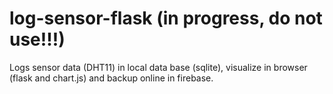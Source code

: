 # log-sensor-flask (in progress, do not use!!!)
Logs sensor data (DHT11) in local data base (sqlite), visualize in browser (flask and chart.js) and backup online in firebase.
